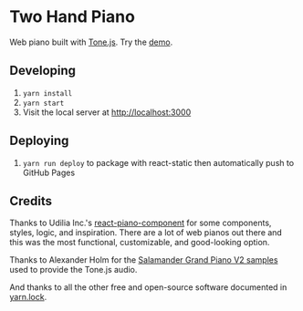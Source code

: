 # Two Hand Piano

Web piano built with [Tone.js](https://github.com/Tonejs/Tone.js). Try the
[demo](https://cooperka.github.io/two-hand-piano/).

## Developing

1. `yarn install`
1. `yarn start`
1. Visit the local server at <http://localhost:3000>

## Deploying

1. `yarn run deploy` to package with react-static then automatically push to
   GitHub Pages

## Credits

Thanks to Udilia Inc.'s
[react-piano-component](https://github.com/lillydinhle/react-piano-component)
for some components, styles, logic, and inspiration. There are a lot of web
pianos out there and this was the most functional, customizable, and
good-looking option.

Thanks to Alexander Holm for the
[Salamander Grand Piano V2 samples](public/audio/salamander) used to provide the
Tone.js audio.

And thanks to all the other free and open-source software documented in
[yarn.lock](yarn.lock).
